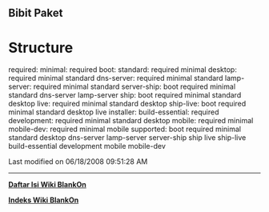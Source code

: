 ## Bibit Paket
# Structure
required:
minimal: required
boot:
standard: required minimal
desktop: required minimal standard
dns-server: required minimal standard
lamp-server: required minimal standard
server-ship: boot required minimal standard dns-server lamp-server
ship: boot required minimal standard desktop
live: required minimal standard desktop
ship-live: boot required minimal standard desktop live
installer:
build-essential: required
development: required minimal standard desktop
mobile: required minimal
mobile-dev: required minimal mobile
supported: boot required minimal standard desktop dns-server lamp-server
server-ship ship live ship-live build-essential development mobile mobile-dev

Last modified on 06/18/2008 09:51:28 AM

---
[**Daftar Isi Wiki BlankOn**](/wiki/DaftarIsi/index.html)
 
[**Indeks Wiki BlankOn**](/wiki/Indeks.html)
